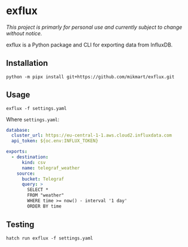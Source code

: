 # exflux

_This project is primarly for personal use and currently subject to change without notice._

exflux is a Python package and CLI for exporting data from InfluxDB.

## Installation

``` shell
python -m pipx install git+https://github.com/mikmart/exflux.git
```

## Usage

``` shell
exflux -f settings.yaml
```

Where `settings.yaml`:

``` yaml
database:
  cluster_url: https://eu-central-1-1.aws.cloud2.influxdata.com
  api_token: ${oc.env:INFLUX_TOKEN}

exports:
  - destination:
      kind: csv
      name: telegraf_weather
    source:
      bucket: Telegraf
      query: >
        SELECT *
        FROM "weather"
        WHERE time >= now() - interval '1 day'
        ORDER BY time
```

## Testing

```shell
hatch run exflux -f settings.yaml
```
